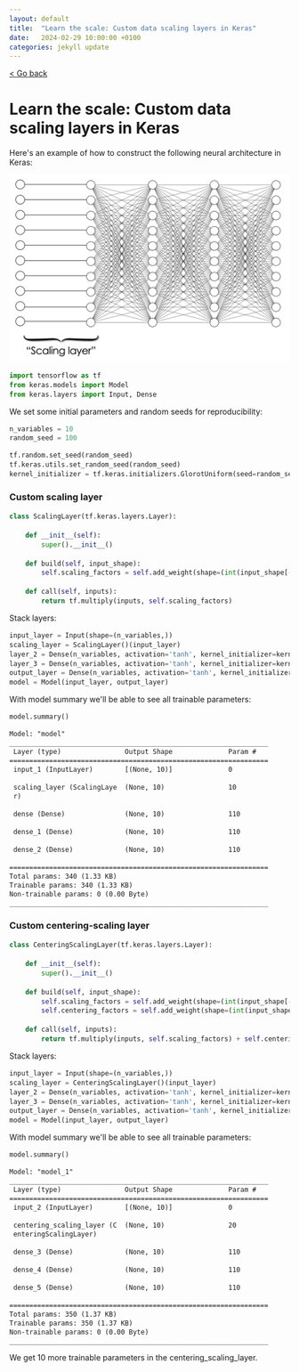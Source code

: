 ```yaml
---
layout: default
title:  "Learn the scale: Custom data scaling layers in Keras"
date:   2024-02-29 10:00:00 +0100
categories: jekyll update
---
```


<p>
   <a href="/kamilazdybal.github.io/#blog">
      < Go back
  </a>
</p>

# Learn the scale: Custom data scaling layers in Keras

Here's an example of how to construct the following neural architecture in Keras:

<p align="center">
  <img src="https://github.com/kamilazdybal/kamilazdybal.github.io/raw/main/_posts/centering-scaling-layer.png" width="700">
</p>

```python
import tensorflow as tf
from keras.models import Model
from keras.layers import Input, Dense
```

We set some initial parameters and random seeds for reproducibility:

```python
n_variables = 10
random_seed = 100
```

```python
tf.random.set_seed(random_seed)
tf.keras.utils.set_random_seed(random_seed)
kernel_initializer = tf.keras.initializers.GlorotUniform(seed=random_seed)
```

### Custom scaling layer

```python
class ScalingLayer(tf.keras.layers.Layer):

    def __init__(self):
        super().__init__()

    def build(self, input_shape):
        self.scaling_factors = self.add_weight(shape=(int(input_shape[-1]),), initializer=kernel_initializer)

    def call(self, inputs):
        return tf.multiply(inputs, self.scaling_factors)
```

Stack layers:

```python
input_layer = Input(shape=(n_variables,))
scaling_layer = ScalingLayer()(input_layer)
layer_2 = Dense(n_variables, activation='tanh', kernel_initializer=kernel_initializer)(scaling_layer)
layer_3 = Dense(n_variables, activation='tanh', kernel_initializer=kernel_initializer)(layer_2)
output_layer = Dense(n_variables, activation='tanh', kernel_initializer=kernel_initializer)(layer_3)
model = Model(input_layer, output_layer)
```

With model summary we'll be able to see all trainable parameters:

```python
model.summary()
```

```text
Model: "model"
_________________________________________________________________
 Layer (type)                Output Shape              Param #   
=================================================================
 input_1 (InputLayer)        [(None, 10)]              0         

 scaling_layer (ScalingLaye  (None, 10)                10        
 r)                                                              

 dense (Dense)               (None, 10)                110       

 dense_1 (Dense)             (None, 10)                110       

 dense_2 (Dense)             (None, 10)                110       

=================================================================
Total params: 340 (1.33 KB)
Trainable params: 340 (1.33 KB)
Non-trainable params: 0 (0.00 Byte)
_________________________________________________________________
```

### Custom centering-scaling layer

```python
class CenteringScalingLayer(tf.keras.layers.Layer):

    def __init__(self):
        super().__init__()

    def build(self, input_shape):
        self.scaling_factors = self.add_weight(shape=(int(input_shape[-1]),), initializer=kernel_initializer)
        self.centering_factors = self.add_weight(shape=(int(input_shape[-1]),), initializer='zeros')

    def call(self, inputs):
        return tf.multiply(inputs, self.scaling_factors) + self.centering_factors
```

Stack layers:

```python
input_layer = Input(shape=(n_variables,))
scaling_layer = CenteringScalingLayer()(input_layer)
layer_2 = Dense(n_variables, activation='tanh', kernel_initializer=kernel_initializer)(scaling_layer)
layer_3 = Dense(n_variables, activation='tanh', kernel_initializer=kernel_initializer)(layer_2)
output_layer = Dense(n_variables, activation='tanh', kernel_initializer=kernel_initializer)(layer_3)
model = Model(input_layer, output_layer)
```

With model summary we'll be able to see all trainable parameters:

```python
model.summary()
```

```text
Model: "model_1"
_________________________________________________________________
 Layer (type)                Output Shape              Param #   
=================================================================
 input_2 (InputLayer)        [(None, 10)]              0         

 centering_scaling_layer (C  (None, 10)                20        
 enteringScalingLayer)                                           

 dense_3 (Dense)             (None, 10)                110       

 dense_4 (Dense)             (None, 10)                110       

 dense_5 (Dense)             (None, 10)                110       

=================================================================
Total params: 350 (1.37 KB)
Trainable params: 350 (1.37 KB)
Non-trainable params: 0 (0.00 Byte)
_________________________________________________________________
```

We get 10 more trainable parameters in the centering_scaling_layer.
